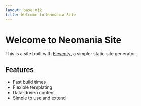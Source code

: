 ```yaml
---
layout: base.njk
title: Welcome to Neomania Site
---
```


# Welcome to Neomania Site

This is a site built with [Eleventy](https://www.11ty.dev/), a simpler static site generator.

## Features

- Fast build times
- Flexible templating
- Data-driven content
- Simple to use and extend

